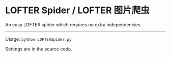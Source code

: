 # LOFTER Spider / LOFTER 图片爬虫

An easy LOFTER spider which requires no extra independencies.  

***

Usage: `python LOFTERSpider.py`

Settings are in the source code.